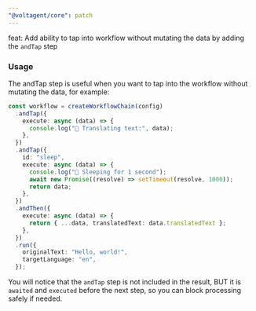 ```yaml
---
"@voltagent/core": patch
---
```


feat: Add ability to tap into workflow without mutating the data by adding the `andTap` step

### Usage

The andTap step is useful when you want to tap into the workflow without mutating the data, for example:

```ts
const workflow = createWorkflowChain(config)
  .andTap({
    execute: async (data) => {
      console.log("🔄 Translating text:", data);
    },
  })
  .andTap({
    id: "sleep",
    execute: async (data) => {
      console.log("🔄 Sleeping for 1 second");
      await new Promise((resolve) => setTimeout(resolve, 1000));
      return data;
    },
  })
  .andThen({
    execute: async (data) => {
      return { ...data, translatedText: data.translatedText };
    },
  })
  .run({
    originalText: "Hello, world!",
    targetLanguage: "en",
  });
```

You will notice that the `andTap` step is not included in the result, BUT it is `awaited` and `executed` before the next step, so you can block processing safely if needed.
